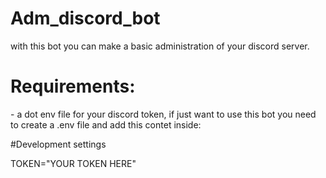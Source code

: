 # Adm_discord_bot
with this bot you can make a basic administration of your discord server.

<h1>Requirements:</h1>
- a dot env file for your discord token, if just want to use this bot you need to create a .env file and add this contet inside:

#Development settings

TOKEN="YOUR TOKEN HERE"
